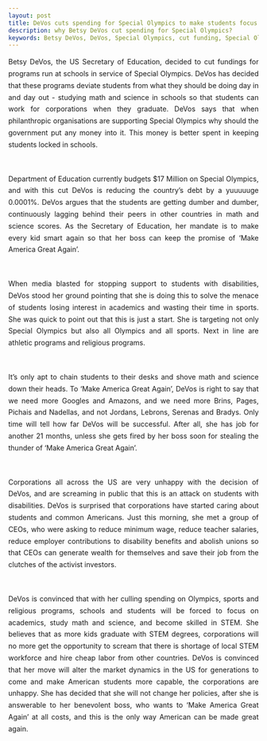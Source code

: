 ```yaml
---
layout: post
title: DeVos cuts spending for Special Olympics to make students focus on academics
description: why Betsy DeVos cut spending for Special Olympics? 
keywords: Betsy DeVos, DeVos, Special Olympics, cut funding, Special Olympics programs, Make America Great Again
---
```


<p style="text-align: justify;line-height: 1.7"> 
Betsy DeVos, the US Secretary of Education, decided to cut fundings for programs run at schools in service of Special Olympics. DeVos has decided that these programs deviate students from what they should be doing day in and day out - studying math and science in schools so that students can work for corporations when they graduate. DeVos says that when philanthropic organisations are supporting Special Olympics why should the government put any money into it. This money is better spent in keeping students locked in schools.  </p> <br />

<p style="text-align: justify;line-height: 1.7"> 
Department of Education currently budgets $17 Million on Special Olympics, and with this cut DeVos is reducing the country’s debt by a yuuuuuge 0.0001%. DeVos argues that the students are getting dumber and dumber, continuously lagging behind their peers in other countries in math and science scores. As the Secretary of Education, her mandate is to make every kid smart again so that her boss can keep the promise of ‘Make America Great Again’. </p> <br />

<p style="text-align: justify;line-height: 1.7"> 
When media blasted for stopping support to students with disabilities, DeVos stood her ground pointing that she is doing this to solve the menace of students losing interest in academics and wasting their time in sports. She was quick to point out that this is just a start. She is targeting not only Special Olympics but also all Olympics and all sports. Next in line are athletic programs and religious programs. </p> <br />

<p style="text-align: justify;line-height: 1.7"> 
It’s only apt to chain students to their desks and shove math and science down their heads. To ‘Make America Great Again’, DeVos is right to say that we need more Googles and Amazons, and we need more Brins, Pages, Pichais and Nadellas, and not Jordans, Lebrons, Serenas and Bradys. Only time will tell how far DeVos will be successful. After all, she has job for another 21 months, unless she gets fired by her boss soon for stealing the thunder of ‘Make America Great Again’. </p> <br />

<p style="text-align: justify;line-height: 1.7"> 
Corporations all across the US are very unhappy with the decision of DeVos, and are screaming in public that this is an attack on students with disabilities. DeVos is surprised that corporations have started caring about students and common Americans. Just this morning, she met a group of CEOs, who were asking to reduce minimum wage, reduce teacher salaries, reduce employer contributions to disability benefits and abolish unions so that CEOs can generate wealth for themselves and save their job from the clutches of the activist investors. </p> <br />

<p style="text-align: justify;line-height: 1.7"> 
DeVos is convinced that with her culling spending on Olympics, sports and religious programs, schools and students will be forced to focus on academics, study math and science, and become skilled in STEM. She believes that as more kids graduate with STEM degrees, corporations will no more get the opportunity to scream that there is shortage of local STEM workforce and hire cheap labor from other countries. DeVos is convinced that her move will alter the market dynamics in the US for generations to come and make American students more capable, the corporations are unhappy. She has decided that she will not change her policies, after she is answerable to her benevolent boss, who wants to ‘Make America Great Again’ at all costs, and this is the only way American can be made great again.</p> <br />
